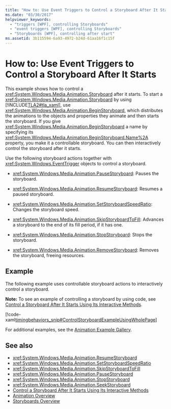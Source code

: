 ```yaml
---
title: "How to: Use Event Triggers to Control a Storyboard After It Starts"
ms.date: "03/30/2017"
helpviewer_keywords: 
  - "triggers [WPF], controlling Storyboards"
  - "event triggers [WPF], controlling Storyboards"
  - "Storyboards [WPF], controlling after start"
ms.assetid: 3b115594-6a93-4972-b24d-61aa16f1c15f
---
```

# How to: Use Event Triggers to Control a Storyboard After It Starts
This example shows how to control a <xref:System.Windows.Media.Animation.Storyboard> after it starts. To start a <xref:System.Windows.Media.Animation.Storyboard> by using [!INCLUDE[TLA2#tla_xaml](../../../../includes/tla2sharptla-xaml-md.md)], use <xref:System.Windows.Media.Animation.BeginStoryboard>, which distributes the animations to the objects and properties they animate and then starts the storyboard. If you give <xref:System.Windows.Media.Animation.BeginStoryboard> a name by specifying its <xref:System.Windows.Media.Animation.BeginStoryboard.Name%2A> property, you make it a controllable storyboard. You can then interactively control the storyboard after it starts.  
  
 Use the following storyboard actions together with <xref:System.Windows.EventTrigger> objects to control a storyboard.  
  
- <xref:System.Windows.Media.Animation.PauseStoryboard>: Pauses the storyboard.  
  
- <xref:System.Windows.Media.Animation.ResumeStoryboard>: Resumes a paused storyboard.  
  
- <xref:System.Windows.Media.Animation.SetStoryboardSpeedRatio>: Changes the storyboard speed.  
  
- <xref:System.Windows.Media.Animation.SkipStoryboardToFill>: Advances a storyboard to the end of its fill period, if it has one.  
  
- <xref:System.Windows.Media.Animation.StopStoryboard>: Stops the storyboard.  
  
- <xref:System.Windows.Media.Animation.RemoveStoryboard>: Removes the storyboard, freeing resources.  
  
## Example  
 The following example uses controllable storyboard actions to interactively control a storyboard.  
  
 **Note:** To see an example of controlling a storyboard by using code, see [Control a Storyboard After It Starts Using Its Interactive Methods](how-to-control-a-storyboard-after-it-starts.md).  
  
 [!code-xaml[timingbehaviors_snip#ControlStoryboardExampleUsingWholePage](~/samples/snippets/csharp/VS_Snippets_Wpf/timingbehaviors_snip/CSharp/ControlStoryboardExample.xaml#controlstoryboardexampleusingwholepage)]  
  
 For additional examples, see the [Animation Example Gallery](https://go.microsoft.com/fwlink/?LinkID=159969).  
  
## See also

- <xref:System.Windows.Media.Animation.ResumeStoryboard>
- <xref:System.Windows.Media.Animation.SetStoryboardSpeedRatio>
- <xref:System.Windows.Media.Animation.SkipStoryboardToFill>
- <xref:System.Windows.Media.Animation.PauseStoryboard>
- <xref:System.Windows.Media.Animation.StopStoryboard>
- <xref:System.Windows.Media.Animation.SeekStoryboard>
- [Control a Storyboard After It Starts Using Its Interactive Methods](how-to-control-a-storyboard-after-it-starts.md)
- [Animation Overview](animation-overview.md)
- [Storyboards Overview](storyboards-overview.md)
